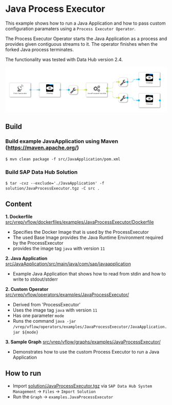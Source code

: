 # Java Process Executor #
This example shows how to run a Java Application and how to pass custom configuration paramaters using a `Process Executor Operator`.

The Process Executor Operator starts the Java Application as a process and provides given contiguous streams to it. The operator finishes when the forked Java process terminates.

The functionality was tested with Data Hub version 2.4.

![Graph](./graph.png "Graph")

## Build

### Build example JavaApplication using Maven (https://maven.apache.org/)

```
$ mvn clean package -f src/JavaApplication/pom.xml
```

### Build SAP Data Hub Solution

```
$ tar -cvz --exclude='./JavaApplication' -f solution/JavaProcessExecutor.tgz -C src .
```

## Content  
**1. Dockerfile** [src/vrep/vflow/dockerfiles/examples/JavaProcessExecutor/Dockerfile](src/vrep/vflow/dockerfiles/examples/JavaProcessExecutor/Dockerfile)
  - Specifies the Docker Image that is used by the ProcessExecutor
  - The used Base Image provides the Java Runtime Environment required by the ProcessExecutor
  - provides the image tag `java` with version `11`

**2. Java Application**  [src/JavaApplication/src/main/java/com/sap/javaapplication](src/JavaApplication/src/main/java/com/sap/javaapplication)
  - Example Java Application that shows how to read from stdin and how to write to stdout/stderr
  
**2. Custom Operator**  [src/vrep/vflow/operators/examples/JavaProcessExecutor/](src/vrep/vflow/operators/examples/JavaProcessExecutor/)
  - Derived from 'ProcessExecutor'
  - Uses the image tag `java` with version `11`
  - Has one parameter `mode`
  - Runs the command `java -jar /vrep/vflow/operators/examples/JavaProcessExecutor/JavaApplication.jar ${mode}` 
 
**3. Sample Graph** [src/vrep/vflow/graphs/examples/JavaProcessExecutor/](src/vrep/vflow/graphs/examples/JavaProcessExecutor/)
  - Demonstrates how to use the custom Process Executor to run a Java Application

## How to run
  - Import [solution/JavaProcessExecutor.tgz](solution/JavaProcessExecutor.tgz) via `SAP Data Hub System Management` -> `Files` -> `Import Solution`
  - Run the `Graph` -> `examples.JavaProcessExecutor`
